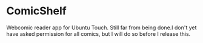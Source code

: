 ComicShelf
===========

Webcomic reader app for Ubuntu Touch. Still far from being done.I don't yet have asked permission for all comics, but I will do so before I release this.
